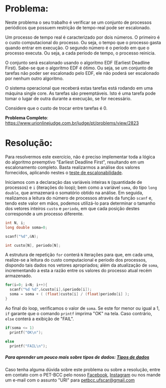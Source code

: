 # Problema:
Neste problema o seu trabalho é verificar se um conjunto de processos periódicos que possuem restrição de tempo-real pode ser escalonado.

Um processo de tempo real é caracterizado por dois números. O primeiro é o custo computacional do processo. Ou seja, o tempo que o processo gasta quando entrar em execução. O segundo número é o período em que o processo executa. Ou seja, a cada período de tempo, o processo reinicia.

O conjunto será escalonado usando o algoritmo EDF (Earliest Deadline First). Sabe-se que o algoritmo EDF é ótimo. Ou seja, se um conjunto de tarefas não poder ser escalonado pelo EDF, ele não poderá ser escalonado por nenhum outro algoritmo.

O sistema operacional que receberá estas tarefas está rodando em uma máquina single core. As tarefas são preemptáveis. Isto é uma tarefa pode tomar o lugar de outra durante a execução, se for necessário.

Considere que o custo de trocar entre tarefas é 0.

**Problema Completo**: https://www.urionlinejudge.com.br/judge/pt/problems/view/2823


# Resolução:
Para resolvermos este exercício, não é preciso implementar toda a lógica do algoritmo preemptivo "Earliest Deadline First", resultando em um escalonamento completo. Basta realizarmos a análise dos valores fornecidos, aplicando nestes o [teste de escalonabilidade](https://www.cin.ufpe.br/~if728/sistemas_tempo_real/livro_farines/cap2.pdf).  

Iniciamos com a declaração das variáveis inteiras `N` (quantidade de processos) e `i` (iterações do loop); bem como a variável `soma`, do tipo `long double`, que armazenará o somatório obtido na análise. Em seguida, realizamos a leitura do número de processos através da função `scanf` e, tendo este valor em mãos, podemos utilizá-lo para determinar o tamanho dos vetores inteiros `custo` e `periodo`, em que cada posição destes corresponde a um processo diferente.  

```c
int N, i;
long double soma=0;

scanf("%d",&N);

int custo[N], periodo[N];
```  

A estrutura de repetição `for` conterá `N` iterações para que, em cada uma, realize-se a leitura do custo computacional e período dos processos, dispondo tais dados nos vetores apropriados; além da atualização de `soma`, incrementando a esta a razão entre os valores do processo atual recém armazenado.  

```c
for(i=0; i<N; i++){
  scanf("%d %d",&custo[i],&periodo[i]);
  soma = soma + ( (float)custo[i] / (float)periodo[i] );
}
```  

Ao final do loop, verificamos o valor de `soma`. Se este for menor ou igual a 1, `if` garante que o comando `printf` imprima "OK" na tela. Caso contrário, `else` conterá a exibição de "FAIL".  

```c
if(soma <= 1)
  printf("OK\n");

else
  printf("FAIL\n");
```


##### Para aprender um pouco mais sobre tipos de dados: [Tipos de dados](https://pt.wikibooks.org/wiki/Programar_em_C/Tipos_de_dados)

Caso tenha alguma dúvida sobre este problema ou sobre a resolução, entre em contato com o PET-BCC pelo nosso [Facebook](https://www.facebook.com/petbcc/), [Instagram](https://www.instagram.com/petbcc.ufscar/) ou nos mande um e-mail com o assunto "URI" para  petbcc.ufscar@gmail.com
